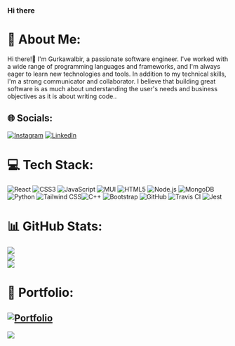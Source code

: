 ### Hi there 

# 💫 About Me:
Hi there!👋 I'm Gurkawalbir, a passionate software engineer. I've worked with a wide range of programming languages and frameworks, and I'm always eager to learn new technologies and tools. In addition to my technical skills, I'm a strong communicator and collaborator. I believe that building great software is as much about understanding the user's needs and business objectives as it is about writing code..


## 🌐 Socials:
[![Instagram](https://img.shields.io/badge/Instagram-%23E4405F.svg?logo=Instagram&logoColor=white)](https://instagram.com/gurkawalbir.singh) [![LinkedIn](https://img.shields.io/badge/LinkedIn-%230077B5.svg?logo=linkedin&logoColor=white)](https://linkedin.com/in/singh-gurkawalbir) 

# 💻 Tech Stack:
![React](https://img.shields.io/badge/react-%2320232a.svg?style=for-the-badge&logo=react&logoColor=%2361DAFB) ![CSS3](https://img.shields.io/badge/css3-%231572B6.svg?style=for-the-badge&logo=css3&logoColor=white) ![JavaScript](https://img.shields.io/badge/javascript-%23323330.svg?style=for-the-badge&logo=javascript&logoColor=%23F7DF1E) ![MUI](https://img.shields.io/badge/MUI-%230081CB.svg?style=for-the-badge&logo=material-ui&logoColor=white) ![HTML5](https://img.shields.io/badge/HTML5-%23E34F26.svg?style=for-the-badge&logo=html5&logoColor=white) ![Node.js](https://img.shields.io/badge/Node.js-%2343853D.svg?style=for-the-badge&logo=node.js&logoColor=white) ![MongoDB](https://img.shields.io/badge/MongoDB-%234ea94b.svg?style=for-the-badge&logo=mongodb&logoColor=white)  ![Python](https://img.shields.io/badge/Python-%2314354C.svg?style=for-the-badge&logo=python&logoColor=white) ![Tailwind CSS](https://img.shields.io/badge/Tailwind_CSS-%2338B2AC.svg?style=for-the-badge&logo=tailwind-css&logoColor=white)![C++](https://img.shields.io/badge/c++-%2300599C.svg?style=for-the-badge&logo=c%2B%2B&logoColor=white)  ![Bootstrap](https://img.shields.io/badge/Bootstrap-563D7C?style=for-the-badge&logo=bootstrap&logoColor=white) ![GitHub](https://img.shields.io/badge/GitHub-%23121011.svg?style=for-the-badge&logo=github&logoColor=white) ![Travis CI](https://img.shields.io/badge/Travis_CI-%232B2F33.svg?style=for-the-badge&logo=travis-ci&logoColor=white) ![Jest](https://img.shields.io/badge/Jest-%23C21325.svg?style=for-the-badge&logo=jest&logoColor=white)

# 📊 GitHub Stats:
![](https://github-readme-stats.vercel.app/api?username=singh-gurkawalbir&theme=dark&hide_border=false&include_all_commits=true&count_private=false)<br/>
![](https://github-readme-streak-stats.herokuapp.com/?user=singh-gurkawalbir&theme=dark&hide_border=false)<br/>
![](https://github-readme-stats.vercel.app/api/top-langs/?username=singh-gurkawalbir&theme=dark&hide_border=false&include_all_commits=true&count_private=false&layout=compact)

# 🌟 Portfolio:
[![Portfolio](https://img.shields.io/badge/Portfolio-%2314354C.svg?style=for-the-badge&logo=file&logoColor=white)](https://react-portfolio-three-psi.vercel.app/)
---
[![](https://visitcount.itsvg.in/api?id=singh-gurkawalbir&icon=0&color=0)](https://visitcount.itsvg.in)

<!-- Proudly created with GPRM ( https://gprm.itsvg.in ) -->
